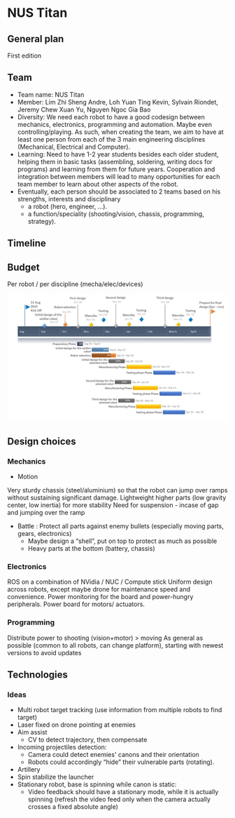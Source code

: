 # NUS Titan
## General plan
First edition

## Team 
- Team name: NUS Titan
- Member: Lim Zhi Sheng Andre, Loh Yuan Ting Kevin, Sylvain Riondet, Jeremy Chew Xuan Yu, Nguyen Ngoc Gia Bao
- Diversity: We need each robot to have a good codesign between mechanics, electronics, programming and automation. Maybe even controlling/playing. As such, when creating the team, we aim to have at least one person from each of the 3 main engineering disciplines (Mechanical, Electrical and Computer).
- Learning: Need to have 1-2 year students besides each older student, helping them in basic tasks (assembling, soldering, writing docs for programs) and learning from them for future years. Cooperation and integration between members will lead to many opportunities for each team member to learn about other aspects of the robot.
- Eventually, each person should be associated to 2 teams based on his strengths, interests and disciplinary
  - a robot (hero, engineer, ...).
  - a function/speciality (shooting/vision, chassis, programming, strategy).

## Timeline

## Budget
Per robot / per discipline (mecha/elec/devices)

![](./assets/TitanTimeline.JPG)

## Design choices
### Mechanics
- Motion

Very sturdy chassis (steel/aluminium) so that the robot can jump over ramps without sustaining significant damage.
Lightweight higher parts (low gravity center, low inertia) for more stability
Need for suspension - incase of gap and jumping over the ramp

- Battle :
Protect all parts against enemy bullets (especially moving parts, gears, electronics)
  - Maybe design a “shell”, put on top to protect as much as possible
  - Heavy parts at the bottom (battery, chassis)

### Electronics
ROS on a combination of NVidia / NUC / Compute stick
Uniform design across robots, except maybe drone for maintenance speed and convenience. 
Power monitoring for the board and power-hungry peripherals.
Power board for motors/ actuators.

### Programming
Distribute power to shooting (vision+motor) > moving 
As general as possible (common to all robots, can change platform), starting with newest versions to avoid updates

## Technologies

### Ideas

- Multi robot target tracking (use information from multiple robots to find target)
- Laser fixed on drone pointing at enemies 
- Aim assist
  - CV to detect trajectory, then compensate
- Incoming projectiles detection:
  - Camera could detect enemies' canons and their orientation
  - Robots could accordingly “hide” their vulnerable parts (rotating).
- Artillery
- Spin stabilize the launcher
- Stationary robot, base is spinning while canon is static:
  - Video feedback should have a stationary mode, while it is actually spinning (refresh the video feed only when the camera actually crosses a fixed absolute angle)

